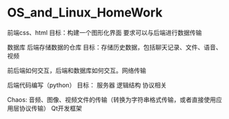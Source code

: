 # OS_and_Linux_HomeWork
前端css、html
目标：构建一个图形化界面
要求可以与后端进行数据传输


数据库
后端存储数据的仓库
目标：存储历史数据，包括聊天记录、文件、语音、视频

前后端如何交互，后端和数据库如何交互。网络传输


后端代码编写（python）
目标：
服务器
逻辑结构
协议相关


Chaos:  音频、图像、视频文件的传输（转换为字符串格式传输，或者直接使用应用层协议传输）
        Qt开发框架
